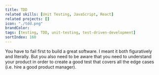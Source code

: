 ```yaml
---
title: TDD
related skills: [Unit Testing, JavaScript, React]
related projects: []
icon: "./tdd.png"
brandColor:
tags: [testing, TDD, unit-testing, test-driven-development]
sortIndex: 160
---
```


You have to fail first to build a great software. I meant it both figuratively and literally. But you also need to be aware that you need to understand your product in order to create a good test that covers all the edge cases (i.e. hire a good product manager).
